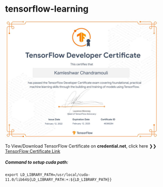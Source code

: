 # tensorflow-learning

<img src="tensorFlow-certificate.png" width="800">

To View/Download TensorFlow Certificate on **credential.net**, click here ❯❯ [TensorFlow Certificate Link](https://www.credential.net/2623664f-40db-49bb-958e-675a043d8a89)


##### Command to setup cuda path:
    export LD_LIBRARY_PATH=/usr/local/cuda-11.0/lib64${LD_LIBRARY_PATH:+:${LD_LIBRARY_PATH}}
